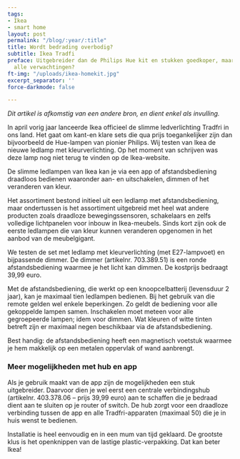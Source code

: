 ```yaml
---
tags:
- Ikea
- smart home
layout: post
permalink: "/blog/:year/:title"
title: Wordt bedrading overbodig?
subtitle: Ikea Tradfi
preface: Uitgebreider dan de Philips Hue kit en stukken goedkoper, maar vervult het
  alle verwachtingen?
ft-img: "/uploads/ikea-homekit.jpg"
excerpt_separator: ''
force-darkmode: false

---
```

_Dit artikel is afkomstig van een andere bron, en dient enkel als invulling._

In april vorig jaar lanceerde Ikea officieel de slimme ledverlichting Tradfri in ons land. Het gaat om kant-en klare sets die qua prijs toegankelijker zijn dan bijvoorbeeld de Hue-lampen van pionier Philips. Wij testen van Ikea de nieuwe ledlamp met kleurverlichting. Op het moment van schrijven was deze lamp nog niet terug te vinden op de Ikea-website.

De slimme ledlampen van Ikea kan je via een app of afstandsbediening draadloos bedienen waaronder aan- en uitschakelen, dimmen of het veranderen van kleur.

Het assortiment bestond initieel uit een ledlamp met afstandsbediening, maar ondertussen is het assortiment uitgebreid met heel wat andere producten zoals draadloze bewegingssensoren, schakelaars en zelfs volledige lichtpanelen voor inbouw in Ikea-meubels. Sinds kort zijn ook de eerste ledlampen die van kleur kunnen veranderen opgenomen in het aanbod van de meubelgigant.

We testen de set met ledlamp met kleurverlichting (met E27-lampvoet) en bijpassende dimmer. De dimmer (artikelnr. 703.389.51) is een ronde afstandsbediening waarmee je het licht kan dimmen. De kostprijs bedraagt 39,99 euro.

Met de afstandsbediening, die werkt op een knoopcelbatterij (levensduur 2 jaar), kan je maximaal tien ledlampen bedienen. Bij het gebruik van die remote gelden wel enkele beperkingen. Zo geldt de bediening voor alle gekoppelde lampen samen. Inschakelen moet meteen voor alle gegroepeerde lampen; idem voor dimmen. Wat kleuren of witte tinten betreft zijn er maximaal negen beschikbaar via de afstandsbediening.

Best handig: de afstandsbediening heeft een magnetisch voetstuk waarmee je hem makkelijk op een metalen oppervlak of wand aanbrengt.

### Meer mogelijkheden met hub en app

Als je gebruik maakt van de app zijn de mogelijkheden een stuk uitgebreider. Daarvoor dien je wel eerst een centrale verbindingshub (artikelnr. 403.378.06 – prijs 39,99 euro) aan te schaffen die je bedraad dient aan te sluiten op je router of switch. De hub zorgt voor een draadloze verbinding tussen de app en alle Tradfri-apparaten (maximaal 50) die je in huis wenst te bedienen.

Installatie is heel eenvoudig en in een mum van tijd geklaard. De grootste klus is het openknippen van de lastige plastic-verpakking. Dat kan beter Ikea!